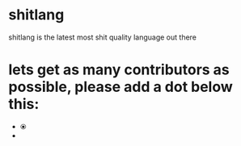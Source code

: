 # shitlang
shitlang is the latest most shit quality language out there


# lets get as many contributors as possible, please add a dot below this:
- ⦿
- 
